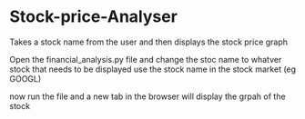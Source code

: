  
# Stock-price-Analyser
Takes a stock name from the user and then displays the stock price graph 


Open the financial_analysis.py file and change the stoc name to whatver stock that needs to be displayed
use the stock name in the stock market (eg GOOGL)

now run the file and a new tab in the browser will display the grpah of the stock 

